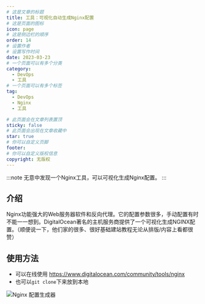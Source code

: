 ```yaml
---
# 这是文章的标题
title: 工具：可视化自动生成Nginx配置
# 这是页面的图标
icon: page
# 这是侧边栏的顺序
order: 14
# 设置作者
# 设置写作时间
date: 2023-03-23
# 一个页面可以有多个分类
category:
  - DevOps
  - 工具
# 一个页面可以有多个标签
tag:
  - DevOps
  - Nginx
  - 工具

# 此页面会在文章列表置顶
sticky: false
# 此页面会出现在文章收藏中
star: true
# 你可以自定义页脚
footer: 
# 你可以自定义版权信息
copyright: 无版权
---
```


:::note
无意中发现一个Nginx工具，可以可视化生成Nginx配置。
:::

## 介绍

Nginx功能强大的Web服务器软件和反向代理。它的配置参数很多，手动配置有时不能一一想到。DigitalOcean著名的主机服务商提供了一个可视化生成NGINX配置。（顺便说一下，他们家的很多、很好基础建站教程无论从排版/内容上看都很赞）

## 使用方法

- 可以在线使用 https://www.digitalocean.com/community/tools/nginx 
- 也可以`git clone`下来放到本地

![Nginx 配置生成器](https://imgur.com/a/g6lmM4y)